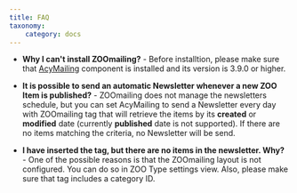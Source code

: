 ```yaml
---
title: FAQ
taxonomy:
    category: docs
---
```

* **Why I can't install ZOOmailing?** - Before installtion, please make sure that [AcyMailing](https://www.acyba.com/acymailing.html) component is installed and its version is 3.9.0 or higher. 

* **It is possible to send an automatic Newsletter whenever a new ZOO Item is published?** - ZOOmailing does not manage the newsletters schedule, but you can set AcyMailing to send a Newsletter every day with ZOOmailing tag that will retrieve the items by its **created** or **modified** date (currently **published** date is not supported). If there are no items matching the criteria, no Newsletter will be send.

* **I have inserted the tag, but there are no items in the newsletter. Why?** - One of the possible reasons is that the ZOOmailing layout is not configured. You can do so in ZOO Type settings view. Also, please make sure that tag includes a category ID. 

